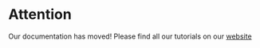 # Attention

Our documentation has moved! Please find all our tutorials on our [website](https://wott.io/blog/tutorials/)